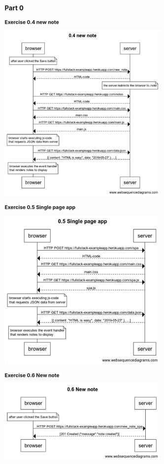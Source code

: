 ## Part 0

### Exercise 0.4 new note

![exercise 0.4](./0.4_new_note.png)

### Exercise 0.5 Single page app

![exercise 0.5](./0.5_Single_page_app.png)

### Exercise 0.6 New note

![exercise 0.6](./0.6_New_note.png)
